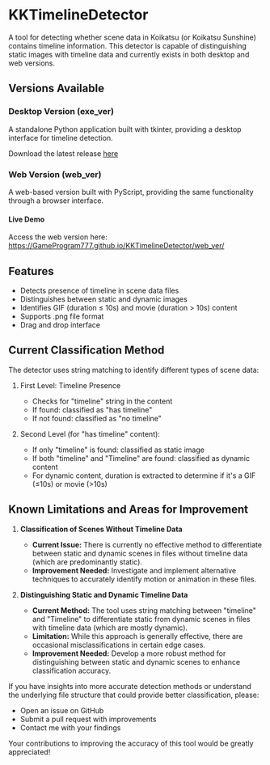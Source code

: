 # KKTimelineDetector

A tool for detecting whether scene data in Koikatsu (or Koikatsu Sunshine) contains timeline information. This detector is capable of distinguishing static images with timeline data and currently exists in both desktop and web versions.

## Versions Available

### Desktop Version (exe_ver)
A standalone Python application built with tkinter, providing a desktop interface for timeline detection.

Download the latest release [here](https://github.com/GameProgram777/KKTimelineDetector/releases)


### Web Version (web_ver)
A web-based version built with PyScript, providing the same functionality through a browser interface.

#### Live Demo
Access the web version here: https://GameProgram777.github.io/KKTimelineDetector/web_ver/

## Features
- Detects presence of timeline in scene data files
- Distinguishes between static and dynamic images
- Identifies GIF (duration ≤ 10s) and movie (duration > 10s) content
- Supports .png file format
- Drag and drop interface

## Current Classification Method

The detector uses string matching to identify different types of scene data:

1. First Level: Timeline Presence
   - Checks for "timeline" string in the content
   - If found: classified as "has timeline"
   - If not found: classified as "no timeline"

2. Second Level (for "has timeline" content):
   - If only "timeline" is found: classified as static image
   - If both "timeline" and "Timeline" are found: classified as dynamic content
   - For dynamic content, duration is extracted to determine if it's a GIF (≤10s) or movie (>10s)

## Known Limitations and Areas for Improvement

1. **Classification of Scenes Without Timeline Data**  
   - **Current Issue:** There is currently no effective method to differentiate between static and dynamic scenes in files without timeline data (which are predominantly static).  
   - **Improvement Needed:** Investigate and implement alternative techniques to accurately identify motion or animation in these files.

2. **Distinguishing Static and Dynamic Timeline Data**  
   - **Current Method:** The tool uses string matching between "timeline" and "Timeline" to differentiate static from dynamic scenes in files with timeline data (which are mostly dynamic).  
   - **Limitation:** While this approach is generally effective, there are occasional misclassifications in certain edge cases.  
   - **Improvement Needed:** Develop a more robust method for distinguishing between static and dynamic scenes to enhance classification accuracy.

If you have insights into more accurate detection methods or understand the underlying file structure that could provide better classification, please:
- Open an issue on GitHub
- Submit a pull request with improvements
- Contact me with your findings

Your contributions to improving the accuracy of this tool would be greatly appreciated!